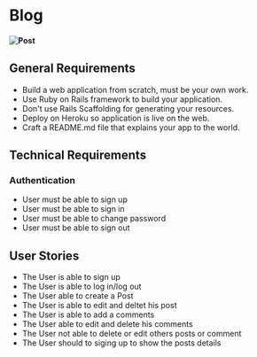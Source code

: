 # Blog

#### ![](../image/NewPost.gif "Post")


## General Requirements
* Build a web application from scratch, must be your own work.
* Use Ruby on Rails framework to build your application.
* Don't use Rails Scaffolding for generating your resources.
* Deploy on Heroku so application is live on the web.
* Craft a README.md file that explains your app to the world.

## Technical Requirements
### Authentication
* User must be able to sign up
* User must be able to sign in
* User must be able to change password
* User must be able to sign out

## User Stories
* The User is able to sign up 
* The User is able to log in/log out
* The User able to create a Post
* The User is able to edit and deltet his post 
* The User is able to add a comments 
* The User able to edit and delete his comments 
* The User not able to delete or edit others posts or comment
* The User should to siging up to show the posts details
